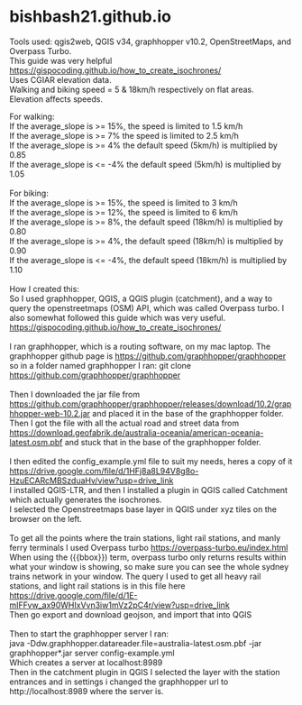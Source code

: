 # bishbash21.github.io
Tools used: qgis2web, QGIS v34, graphhopper v10.2, OpenStreetMaps, and Overpass Turbo.<br>
This guide was very helpful https://gispocoding.github.io/how_to_create_isochrones/<br>
Uses CGIAR elevation data. <br>
Walking and biking speed = 5 & 18km/h respectively on flat areas. <br> 
Elevation affects speeds. <br>

For walking: <br>
If the average_slope is >= 15%, the speed is limited to 1.5 km/h <br>
If the average_slope is >=  7% the speed is limited to 2.5 km/h <br>
If the average_slope is >=  4% the default speed (5km/h) is multiplied by 0.85 <br>
If the average_slope is <= -4% the default speed (5km/h) is multiplied by 1.05 <br>
<br>
For biking: <br>
If the average_slope is >= 15%, the speed is limited to 3 km/h <br>
If the average_slope is >= 12%, the speed is limited to 6 km/h <br>
If the average_slope is >= 8%, the default speed (18km/h) is multiplied by 0.80 <br>
If the average_slope is >= 4%, the default speed (18km/h) is multiplied by 0.90 <br>
If the average_slope is <= -4%, the default speed (18km/h) is multiplied by 1.10 <br>
<br>
How I created this: <br>
So I used graphhopper, QGIS, a QGIS plugin (catchment), and a way to query the openstreetmaps (OSM) API, which was called Overpass turbo. I also somewhat followed this guide which was very useful. https://gispocoding.github.io/how_to_create_isochrones/<br>
<br>
I ran graphhopper, which is a routing software, on my mac laptop. The graphhopper github page is https://github.com/graphhopper/graphhopper so in a folder named graphhopper I ran:
git clone https://github.com/graphhopper/graphhopper<br>
<br>
Then I downloaded the jar file from https://github.com/graphhopper/graphhopper/releases/download/10.2/graphhopper-web-10.2.jar and placed it in the base of the graphhopper folder.<br>
Then I got the file with all the actual road and street data from https://download.geofabrik.de/australia-oceania/american-oceania-latest.osm.pbf and stuck that in the base of the graphhopper folder. <br>
<br>
I then edited the config_example.yml file to suit my needs, heres a copy of it https://drive.google.com/file/d/1HFj8a8L94V8g8o-HzuECARcMBSzduaHv/view?usp=drive_link<br>
I installed QGIS-LTR, and then I installed a plugin in QGIS called Catchment which actually generates the isochrones.<br>
I selected the Openstreetmaps base layer in QGIS under xyz tiles on the browser on the left.<br>
<br>
To get all the points where the train stations, light rail stations, and manly ferry terminals I used Overpass turbo https://overpass-turbo.eu/index.html<br>
When using the ({{bbox}}) term, overpass turbo only returns results within what your window is showing, so make sure you can see the whole sydney trains network in your window. The query I used to get all heavy rail stations, and light rail stations is in this file here
https://drive.google.com/file/d/1E-mIFFvw_ax90WHIxVvn3iw1mVz2pC4r/view?usp=drive_link<br>
Then go export and download geojson, and import that into QGIS<br>
<br>
Then to start the graphhopper server I ran:<br>
java -Ddw.graphhopper.datareader.file=australia-latest.osm.pbf -jar graphhopper*.jar server config-example.yml<br>
Which creates a server at localhost:8989<br>
Then in the catchment plugin in QGIS I selected the layer with the station entrances and in settings i changed the graphhopper url to http://localhost:8989 where the server is. <br>
